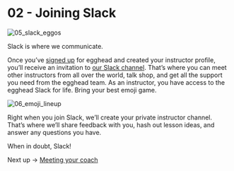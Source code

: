# 02 - **Joining Slack**


![05_slack_eggos](https://d2mxuefqeaa7sj.cloudfront.net/s_84C94660750D9DC6D746B8A16B4EEF8773037FF7C40B1F1779FA68D2FBEDCA06_1530529776845_file.png)


Slack is where we communicate. 

Once you’ve [signed up](http://egghead.io/) for egghead and created your instructor profile, you’ll receive an invitation to [our Slack channel](https://paper.dropbox.com/doc/01-egghead-on-Slack-VSi6vqVpXCmyahsf660Y2). That’s where you can meet other instructors from all over the world, talk shop, and get all the support you need from the egghead team. As an instructor, you have access to the egghead Slack for life. Bring your best emoji game.


![06_emoji_lineup](https://d2mxuefqeaa7sj.cloudfront.net/s_84C94660750D9DC6D746B8A16B4EEF8773037FF7C40B1F1779FA68D2FBEDCA06_1530529798285_file.png)


Right when you join Slack, we’ll create your private instructor channel. That’s where we’ll share feedback with you, hash out lesson ideas, and answer any questions you have.

When in doubt, Slack! 

Next up → [Meeting your coach](https://paper.dropbox.com/doc/48kv2z4NI0EXDNAAdxN09)

